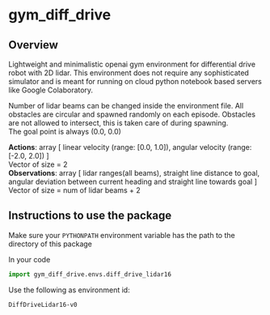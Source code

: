 # gym_diff_drive
## Overview
Lightweight and minimalistic openai gym environment for differential drive robot with 2D lidar. This environment does not require any sophisticated simulator and is meant for running on cloud python notebook based servers like Google Colaboratory.


Number of lidar beams can be changed inside the environment file. All obstacles are circular and spawned randomly on each episode. Obstacles are not allowed to intersect, this is taken care of during spawning.  
The goal point is always (0.0, 0.0)

**Actions**: array [ linear velocity (range: [0.0, 1.0]), angular velocity (range:[-2.0, 2.0]) ]  
Vector of size = 2  
**Observations**: array [ lidar ranges(all beams), straight line distance to goal, angular deviation between current heading and straight line towards goal ]  
Vector of size = num of lidar beams + 2

## Instructions to use the package

Make sure your ```PYTHONPATH``` environment variable has the path to the directory of this package

In your code
```python
import gym_diff_drive.envs.diff_drive_lidar16
```
Use the following as environment id:
```
DiffDriveLidar16-v0
```
